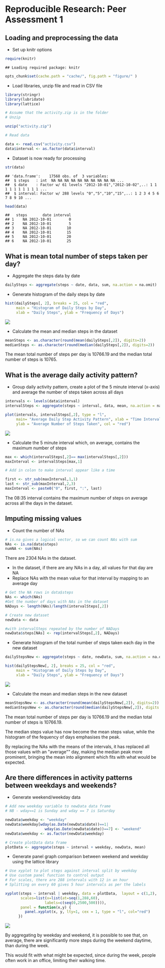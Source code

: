 # Reproducible Research: Peer Assessment 1

## Loading and preprocessing the data

* Set up knitr options


```r
require(knitr)
```

```
## Loading required package: knitr
```

```r
opts_chunk$set(cache.path = "cache/", fig.path = "figure/" )
```


* Load libraries, unzip file and read in CSV file


```r
library(stringr)
library(lubridate)
library(lattice)

# Assume that the activity.zip is in the folder
# Unzip

unzip("activity.zip")

# Read data

data <- read.csv("activity.csv")
data$interval <- as.factor(data$interval)
```

* Dataset is now ready for processing


```r
str(data)
```

```
## 'data.frame':	17568 obs. of  3 variables:
##  $ steps   : int  NA NA NA NA NA NA NA NA NA NA ...
##  $ date    : Factor w/ 61 levels "2012-10-01","2012-10-02",..: 1 1 1 1 1 1 1 1 1 1 ...
##  $ interval: Factor w/ 288 levels "0","5","10","15",..: 1 2 3 4 5 6 7 8 9 10 ...
```

```r
head(data)
```

```
##   steps       date interval
## 1    NA 2012-10-01        0
## 2    NA 2012-10-01        5
## 3    NA 2012-10-01       10
## 4    NA 2012-10-01       15
## 5    NA 2012-10-01       20
## 6    NA 2012-10-01       25
```


## What is mean total number of steps taken per day?

* Aggregate the steps data by date


```r
dailySteps <- aggregate(steps ~ date, data, sum, na.action = na.omit)
```

* Generate histogram of the daily steps by date


```r
hist(dailySteps[, 2], breaks = 25, col = "red", 
     main = "Histogram of Daily Steps by Day", 
     xlab = "Daily Steps", ylab = "Frequency of Days")
```

![](figure/unnamed-chunk-4-1.png) 

* Calculate the mean and median steps in the dataset


```r
meanSteps <- as.character(round(mean(dailySteps[,2]), digits=2))
medianSteps <- as.character(round(median(dailySteps[,2]), digits=2))
```

The mean total number of steps per day is 10766.19 and the median total 
number of steps is 10765.

## What is the average daily activity pattern?

* Group daily activity pattern, create a plot of the 5 minute interval (x-axis) 
and average the number of steps taken across all days


```r
intervals <- levels(data$interval)
intervalSteps <- aggregate(steps ~ interval, data, mean, na.action = na.omit)

plot(intervals, intervalSteps[,2], type = "l", 
     main= "Average Daily Step Activity Pattern", xlab = "Time Interval", 
     ylab = "Average Number of Steps Taken", col = "red")
```

![](figure/unnamed-chunk-6-1.png) 

* Calculate the 5 minute interval which, on average, contains the maximum number 
of steps


```r
max <- which(intervalSteps[,2]== max(intervalSteps[,2]))
maxInterval <- intervalSteps[max,1]

# Add in colon to make interval appear like a time

first <- str_sub(maxInterval,1,1)
last <- str_sub(maxInterval,2,3)
maxInterval <- paste0("0", first, ":", last)
```

The 08:35 interval contains the maximum number of steps on average 
across all the days in the dataset.

## Imputing missing values

* Count the number of NAs


```r
# is.na gives a logical vector, so we can count NAs with sum
NAs <- is.na(data$steps)
numNA <- sum(NAs)
```

There are 2304 NAs in the dataset.

* In the dataset, if there are any NAs in a day, all values for that day are NA
* Replace NAs with the mean value for that interval by mapping to an average day


```r
# Get the NA rows in data$steps
NAs <- which(NAs)
#Get the number of days with NAs in the dataset
NADays <- length(NAs)/length(intervalSteps[,2])

# Create new dataset 
newData <- data

#with intervalSteps repeated by the number of NADays
newData$steps[NAs] <- rep(intervalSteps[,2], NADays)
```

* Generate histogram of the total number of steps taken each day in the new 
dataset


```r
dailyStepsNew <- aggregate(steps ~ date, newData, sum, na.action = na.omit)

hist(dailyStepsNew[, 2], breaks = 25, col = "red", 
     main = "Histogram of Daily Steps by Day", 
     xlab = "Daily Steps", ylab = "Frequency of Days")
```

![](figure/unnamed-chunk-10-1.png) 

* Calculate the mean and median steps in the new dataset


```r
meanStepsNew <- as.character(round(mean(dailyStepsNew[,2]), digits=2))
medianStepsNew <- as.character(round(median(dailyStepsNew[,2]), digits = 2))
```

The mean total number of steps per day is 10766.19 and the median total
number of steps is 10766.19.

The median steps value has now become the mean steps value, while the histogram
of the fequency of days emphasises the peak. 

By replacing the NAs with the means of the intervals, it has replaced all those 
values with an "average"" day, making the median peak more prominent, bringing 
the mean into alignment which fits with what would be expected.

## Are there differences in activity patterns between weekdays and weekends?

* Generate weekend/weekday data


```r
# Add new weekday variable to newData data frame
# NB - wday==1 is Sunday and wday == 7 is Saturday

newData$weekday <- "weekday"
newData$weekday[wday(as.Date(newData$date))==1|
                  wday(as.Date(newData$date))==7] <- "weekend"
newData$weekday <- as.factor(newData$weekday)

# Create plotData data frame
plotData <- aggregate(steps ~ interval + weekday, newData, mean)
```

* Generate panel graph comparison between weekend and weekday
using the lattice library


```r
# Use xyplot to plot steps against interval split by weekday
# Use custom panel function to control output
# For scales, there are 288 intervals with 12 in an hour
# Splitting on every 60 gives 5 hour intervals as per the labels

xyplot(steps ~ interval | weekday, data = plotData,  layout = c(1,2),
       scales=list(x=list(at=seq(1,288,60), 
                  labels=c(seq(0,2500,500)))),
       panel = function(x,y) {
         panel.xyplot(x, y, lty=1, cex = 1, type = "l", col="red")
      })
```

![](figure/unnamed-chunk-13-1.png) 

By aggregating by weekday and weekend, it is possible to see that, on average,
there are significantly more steps during the weekend daytime, than during the
week. 

This would fit with what might be expected, since during the week, people often
work in an office, limiting their walking time.
